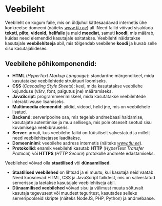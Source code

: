 # Veebileht

Veebileht on kogum faile, mis on üldjuhul kättesaadavad internetis ühe konkreetse domeeni (näiteks *www.tlu.ee*) all. Need failid võivad sisaldada **teksti**, **pilte**, **videoid**, **helifaile** ja muid **meediat**, samuti **koodi**, mis määrab, kuidas need elemendid kasutajale esitatakse. Veebilehti näidatakse kasutajale **veebilehitseja** abil, mis tõlgendab veebilehe **koodi** ja kuvab selle sisu kasutajaliideses.

## Veebilehe põhikomponendid:

- **HTML** (*HyperText Markup Language*): standardne märgendikeel, mida kasutatakse veebilehtede struktuuri loomiseks.
- **CSS** (*Cascading Style Sheets*): keel, mida kasutatakse veebilehe kujunduse (värv, font, paigutus jne) määramiseks.
- **JavaScript**: programmeerimiskeel, mida kasutatakse veebilehtede interaktiivsuse lisamiseks.
- **Multimeedia elemendid**: pildid, videod, helid jne, mis on veebilehele lisatud.
- **Backend**: serveripoolne osa, mis tegeleb andmebaasi haldamise, kasutajate autentimise ja muu sellisega, mis pole otseselt seotud sisu kuvamisega veebibrauseris.
- **Server**: arvuti, kus veebilehe failid on füüsiliselt salvestatud ja millelt need veebilehitsejasse laaditakse.
- **Domeeninimi**: veebilehe aadress internetis (näiteks *www.tlu.ee*).
- **Protokollid**: enamik veebilehti kasutab **HTTP** (*HyperText Transfer Protocol*) või **HTTPS** (*HTTP Secure*) protokolle andmete edastamiseks.

Veebilehed võivad olla **staatilised** või **dünaamilised**.
- **Staatilised veebilehed** on lihtsad ja ei muutu, kui kasutaja neid vaatab. Need koosnevad HTML, CSS ja JavaScript failidest, mis on salvestatud serverisse ja laetakse kasutajale veebilehitseja abil.
- **Dünaamilised veebilehed** võivad sisu ja välimust muuta sõltuvalt kasutaja tegevusest või muudest teguritest, kasutades selleks serveripoolseid skripte (näiteks NodeJS, PHP, Python) ja andmebaase.
